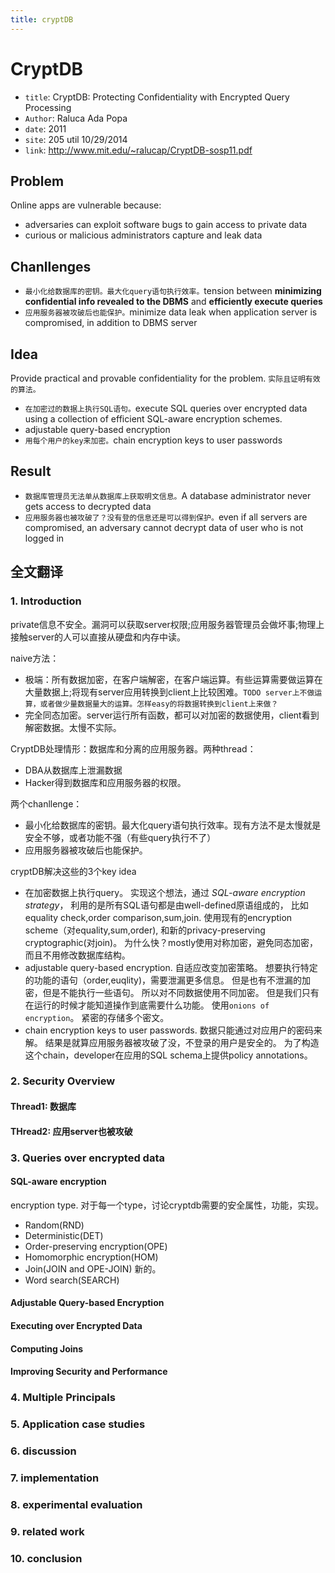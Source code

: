 ```yaml
---
title: cryptDB
---
```


# CryptDB

* `title`: CryptDB: Protecting Confidentiality with Encrypted Query Processing
* `Author`: Raluca Ada Popa
* `date`: 2011
* `site`: 205 util 10/29/2014
* `link`: http://www.mit.edu/~ralucap/CryptDB-sosp11.pdf

## Problem

Online apps are vulnerable because:

* adversaries can exploit software bugs to gain access to private data
* curious or malicious administrators capture and leak data

## Chanllenges

* `最小化给数据库的密钥。最大化query语句执行效率。`tension between **minimizing confidential info revealed to the DBMS** and **efficiently execute queries**
* `应用服务器被攻破后也能保护。`minimize data leak when application server is compromised, in addition to DBMS server

## Idea

Provide practical and provable confidentiality for the problem.
`实际且证明有效的算法。`

* `在加密过的数据上执行SQL语句。`execute SQL queries over encrypted data using a collection of efficient SQL-aware encryption schemes.
* adjustable query-based encryption
* `用每个用户的key来加密。`chain encryption keys to user passwords

## Result

* `数据库管理员无法单从数据库上获取明文信息。`A database administrator never gets access to decrypted data
* `应用服务器也被攻破了？没有登的信息还是可以得到保护。`even if all servers are compromised, an adversary cannot decrypt data of user who is not logged in



## 全文翻译

### 1. Introduction
private信息不安全。漏洞可以获取server权限;应用服务器管理员会做坏事;物理上接触server的人可以直接从硬盘和内存中读。

naive方法：

* 极端：所有数据加密，在客户端解密，在客户端运算。有些运算需要做运算在大量数据上;将现有server应用转换到client上比较困难。`TODO server上不做运算，或者做少量数据量大的运算。怎样easy的将数据转换到client上来做？`
* 完全同态加密。server运行所有函数，都可以对加密的数据使用，client看到解密数据。太慢不实际。

CryptDB处理情形：数据库和分离的应用服务器。两种thread：

* DBA从数据库上泄漏数据
* Hacker得到数据库和应用服务器的权限。

两个chanllenge：

* 最小化给数据库的密钥。最大化query语句执行效率。现有方法不是太慢就是安全不够，或者功能不强（有些query执行不了）
* 应用服务器被攻破后也能保护。

cryptDB解决这些的3个key idea

* 在加密数据上执行query。
实现这个想法，通过 *SQL-aware encryption strategy*，
利用的是所有SQL语句都是由well-defined原语组成的，
比如equality check,order comparison,sum,join.
使用现有的encryption scheme（对equality,sum,order),
和新的privacy-preserving cryptographic(对join)。
为什么快？mostly使用对称加密，避免同态加密，而且不用修改数据库结构。
* adjustable query-based encryption. 自适应改变加密策略。
想要执行特定的功能的语句（order,euqlity)，需要泄漏更多信息。
但是也有不泄漏的加密，但是不能执行一些语句。
所以对不同数据使用不同加密。
但是我们只有在运行的时候才能知道操作到底需要什么功能。
使用`onions of encryption`。
紧密的存储多个密文。
* chain encryption keys to user passwords.
数据只能通过对应用户的密码来解。
结果是就算应用服务器被攻破了没，不登录的用户是安全的。
为了构造这个chain，developer在应用的SQL schema上提供policy annotations。

### 2. Security Overview
#### Thread1: 数据库
#### THread2: 应用server也被攻破

### 3. Queries over encrypted data
#### SQL-aware encryption
encryption type. 对于每一个type，讨论cryptdb需要的安全属性，功能，实现。

* Random(RND)
* Deterministic(DET)
* Order-preserving encryption(OPE)
* Homomorphic encryption(HOM)
* Join(JOIN and OPE-JOIN) 新的。
* Word search(SEARCH)

#### Adjustable Query-based Encryption
#### Executing over Encrypted Data
#### Computing Joins
#### Improving Security and Performance

### 4. Multiple Principals
### 5. Application case studies
### 6. discussion
### 7. implementation
### 8. experimental evaluation
### 9. related work
### 10. conclusion
